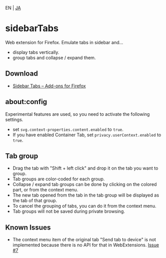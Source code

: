 EN | [JA](./README.ja.md)

# sidebarTabs

Web extension for Firefox.
Emulate tabs in sidebar and...
* display tabs vertically.
* group tabs and collapse / expand them.

## Download

* [Sidebar Tabs – Add-ons for Firefox](https://addons.mozilla.org/en-US/firefox/addon/sidebartabs/ "Sidebar Tabs – Add-ons for Firefox")

## about:config

Experimental features are used, so you need to activate the following settings.

* set `svg.context-properties.content.enabled` to `true`.
* If you have enabled Container Tab, set `privacy.userContext.enabled` to `true`.

## Tab group

* Drag the tab with "Shift + left click" and drop it on the tab you want to group.
* Tab groups are color-coded for each group.
* Collapse / expand tab groups can be done by clicking on the colored part, or from the context menu.
* The new tab opened from the tab in the tab group will be displayed as the tab of that group.
* To cancel the grouping of tabs, you can do it from the context menu.
* Tab groups will not be saved during private browsing.

## Known Issues

* The context menu item of the original tab "Send tab to device" is not implemented because there is no API for that in WebExtensions.
  [Issue #7](https://github.com/asamuzaK/sidebarTabs/issues/7 "Add \"Send tab to device\" functionalty · Issue #7 · asamuzaK/sidebarTabs")

